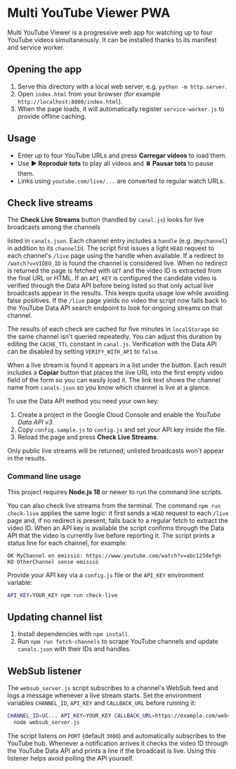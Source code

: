 # Multi YouTube Viewer PWA

Multi YouTube Viewer is a progressive web app for watching up to four YouTube videos simultaneously. It can be installed thanks to its manifest and service worker.

## Opening the app

1. Serve this directory with a local web server, e.g. `python -m http.server`.
2. Open `index.html` from your browser (for example `http://localhost:8000/index.html`).
3. When the page loads, it will automatically register `service-worker.js` to provide offline caching.

## Usage

- Enter up to four YouTube URLs and press **Carregar vídeos** to load them.
- Use **▶️ Reproduir tots** to play all videos and **⏸️ Pausar tots** to pause them.
- Links using `youtube.com/live/...` are converted to regular watch URLs.

## Check live streams

The **Check Live Streams** button (handled by `canal.js`) looks for live broadcasts among the channels

listed in `canals.json`. Each channel entry includes a `handle` (e.g.
`@mychannel`) in addition to its `channelId`. The script first issues a light
`HEAD` request to each channel's `/live` page using the handle when available.
  If a redirect to `/watch?v=VIDEO_ID` is found the channel is considered live.
  When no redirect is returned the page is fetched with `GET` and the video ID is
  extracted from the final URL or HTML. If an `API_KEY` is configured the
  candidate video is verified through the Data API before being listed so that
  only actual live broadcasts appear in the results. This keeps quota usage low
  while avoiding false positives. If the `/live` page yields no video the script
  now falls back to the YouTube Data API search endpoint to look for ongoing
  streams on that channel.

The results of each check are cached for five minutes in `localStorage` so the
same channel isn't queried repeatedly. You can adjust this duration by editing
the `CACHE_TTL` constant in `canal.js`. Verification with the Data API can be
disabled by setting `VERIFY_WITH_API` to `false`.


When a live stream is found it appears in a list under the button. Each result
includes a **Copiar** button that places the live URL into the first empty video
field of the form so you can easily load it. The link text shows the channel
name from `canals.json` so you know which channel is live at a glance.


To use the Data API method you need your own key:

1. Create a project in the Google Cloud Console and enable the *YouTube Data API v3*.
2. Copy `config.sample.js` to `config.js` and set your API key inside the file.
3. Reload the page and press **Check Live Streams**.

Only public live streams will be returned; unlisted broadcasts won't appear in
the results.

### Command line usage

This project requires **Node.js 18** or newer to run the command line scripts.

You can also check live streams from the terminal. The command
`npm run check-live` applies the same logic: it first sends a `HEAD` request to
each `/live` page and, if no redirect is present, falls back to a regular fetch
to extract the video ID. When an API key is available the script confirms
through the Data API that the video is currently live before reporting it. The
script prints a status line for each channel, for example:

```
OK MyChannel en emissió: https://www.youtube.com/watch?v=abc123defgh
KO OtherChannel sense emissió
```

Provide your API key via a `config.js` file or the `API_KEY` environment
variable:

```bash
API_KEY=YOUR_KEY npm run check-live
```

## Updating channel list

1. Install dependencies with `npm install`.
2. Run `npm run fetch-channels` to scrape YouTube channels and update `canals.json` with their IDs and handles.

## WebSub listener

The `websub_server.js` script subscribes to a channel's WebSub feed and logs a
message whenever a live stream starts. Set the environment variables
`CHANNEL_ID`, `API_KEY` and `CALLBACK_URL` before running it:

```bash
CHANNEL_ID=UC... API_KEY=YOUR_KEY CALLBACK_URL=https://example.com/websub \
  node websub_server.js
```

The script listens on `PORT` (default `3000`) and automatically subscribes to
the YouTube hub. Whenever a notification arrives it checks the video ID through
the YouTube Data API and prints a line if the broadcast is live.
Using this listener helps avoid polling the API yourself.




